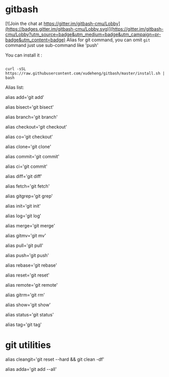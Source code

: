 # gitbash

[![Join the chat at https://gitter.im/gitbash-cmu/Lobby](https://badges.gitter.im/gitbash-cmu/Lobby.svg)](https://gitter.im/gitbash-cmu/Lobby?utm_source=badge&utm_medium=badge&utm_campaign=pr-badge&utm_content=badge)
Alias for git command, you can omit `git` command just use sub-command like 'push'

You can install it :

```

curl -sSL https://raw.githubusercontent.com/xudeheng/gitbash/master/install.sh | bash

```

Alias list:

alias add='git add'

alias bisect='git bisect'

alias branch='git branch'

alias checkout='git checkout'

alias co='git checkout'

alias clone='git clone'

alias commit='git commit'

alias ci='git commit'

alias diff='git diff'

alias fetch='git fetch'

alias gitgrep='git grep'

alias init='git init'

alias log='git log'

alias merge='git merge'

alias gitmv='git mv'

alias pull='git pull'

alias push='git push'

alias rebase='git rebase'

alias reset='git reset'

alias remote='git remote'

alias gitrm='git rm'

alias show='git show'

alias status='git status'

alias tag='git tag'

# git utilities

alias cleangit='git reset --hard && git clean -df'

alias adda='git add --all'


